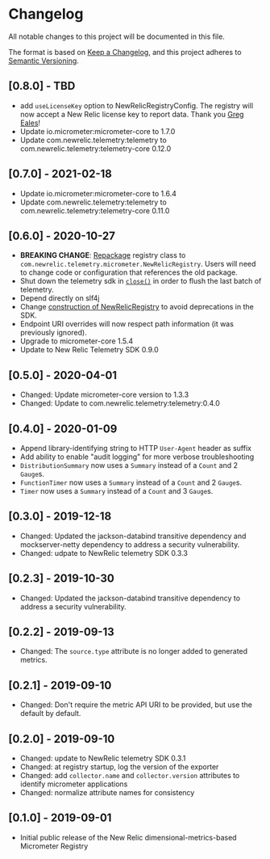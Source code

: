 # Changelog
All notable changes to this project will be documented in this file.

The format is based on [Keep a Changelog](https://keepachangelog.com/en/1.0.0/),
and this project adheres to [Semantic Versioning](https://semver.org/spec/v2.0.0.html).

## [0.8.0] - TBD
- add `useLicenseKey` option to NewRelicRegistryConfig. The registry will now accept a New Relic license key to report data. Thank you [Greg Eales](https://github.com/0x006EA1E5)!
- Update io.micrometer:micrometer-core to 1.7.0
- Update com.newrelic.telemetry:telemetry to com.newrelic.telemetry:telemetry-core 0.12.0

## [0.7.0] - 2021-02-18
- Update io.micrometer:micrometer-core to 1.6.4
- Update com.newrelic.telemetry:telemetry to com.newrelic.telemetry:telemetry-core 0.11.0

## [0.6.0] - 2020-10-27
- **BREAKING CHANGE**: [Repackage](https://github.com/newrelic/micrometer-registry-newrelic/pull/104) registry class to `com.newrelic.telemetry.micrometer.NewRelicRegistry`.
  Users will need to change code or configuration that references the old package.
- Shut down the telemetry sdk in [`close()`](https://github.com/newrelic/micrometer-registry-newrelic/pull/82/)
  in order to flush the last batch of telemetry. 
- Depend directly on slf4j
- Change [construction of NewRelicRegistry](https://github.com/newrelic/micrometer-registry-newrelic/pull/85) to avoid deprecations in the SDK.
- Endpoint URI overrides will now respect path information (it was previously ignored).
- Upgrade to micrometer-core 1.5.4
- Update to New Relic Telemetry SDK 0.9.0

## [0.5.0] - 2020-04-01
- Changed: Update micrometer-core version to 1.3.3
- Changed: Update to com.newrelic.telemetry:telemetry:0.4.0

## [0.4.0] - 2020-01-09
- Append library-identifying string to HTTP `User-Agent` header as suffix
- Add ability to enable "audit logging" for more verbose troubleshooting
- `DistributionSummary` now uses a `Summary` instead of a `Count` and 2 `Gauge`s.
- `FunctionTimer` now uses a `Summary` instead of a `Count` and 2 `Gauge`s. 
- `Timer` now uses a `Summary` instead of a `Count` and 3 `Gauge`s.  

## [0.3.0] - 2019-12-18
- Changed: Updated the jackson-databind transitive dependency and mockserver-netty dependency to address a security vulnerability.
- Changed: udpate to NewRelic telemetry SDK 0.3.3 

## [0.2.3] - 2019-10-30
- Changed: Updated the jackson-databind transitive dependency to address a security vulnerability.

## [0.2.2] - 2019-09-13
- Changed: The `source.type` attribute is no longer added to generated metrics.

## [0.2.1] - 2019-09-10
- Changed: Don't require the metric API URI to be provided, but use the default by default.

## [0.2.0] - 2019-09-10
- Changed: update to NewRelic telemetry SDK 0.3.1
- Changed: at registry startup, log the version of the exporter
- Changed: add `collector.name` and `collector.version` attributes to identify micrometer applications
- Changed: normalize attribute names for consistency

## [0.1.0] - 2019-09-01
- Initial public release of the New Relic dimensional-metrics-based Micrometer Registry
